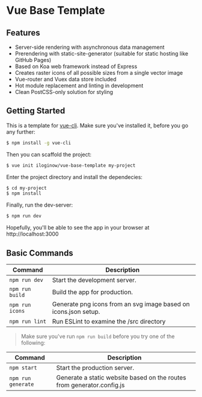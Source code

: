 # Vue Base Template

## Features

* Server-side rendering with asynchronous data management
* Prerendering with static-site-generator (suitable for static hosting like GitHub Pages)
* Based on Koa web framework instead of Express
* Creates raster icons of all possible sizes from a single vector image
* Vue-router and Vuex data store included
* Hot module replacement and linting in development
* Clean PostCSS-only solution for styling

## Getting Started

This is a template for [vue-cli](https://github.com/vuejs/vue-cli). Make sure you've installed it, before you go any further:

``` bash
$ npm install -g vue-cli
```

Then you can scaffold the project:

``` bash
$ vue init iloginow/vue-base-template my-project
```

Enter the project directory and install the dependecies:

``` bash
$ cd my-project
$ npm install
```

Finally, run the dev-server:

``` bash
$ npm run dev
```

Hopefully, you'll be able to see the app in your browser at http://localhost:3000

## Basic Commands

| Command | Description |
| --- | --- |
| ``` npm run dev ``` | Start the development server. |
| ``` npm run build ``` | Build the app for production. |
| ``` npm run icons ``` | Generate png icons from an svg image based on icons.json setup. |
| ``` npm run lint ``` | Run ESLint to examine the /src directory |

> Make sure you've run ``` npm run build ``` before you try one of the following:

| Command | Description |
| --- | --- |
| ``` npm start ``` | Start the production server. |
| ``` npm run generate ``` | Generate a static website based on the routes from generator.config.js |

